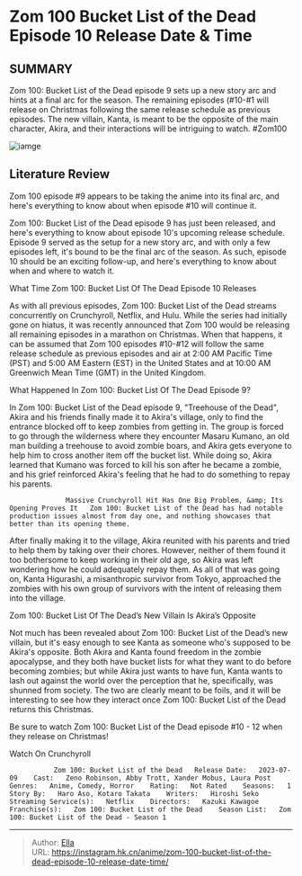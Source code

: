 # Zom 100 Bucket List of the Dead Episode 10 Release Date &amp; Time


## SUMMARY 



  Zom 100: Bucket List of the Dead episode 9 sets up a new story arc and hints at a final arc for the season.   The remaining episodes (#10-#1   will release on Christmas following the same release schedule as previous episodes.   The new villain, Kanta, is meant to be the opposite of the main character, Akira, and their interactions will be intriguing to watch. #Zom100  

![iamge](https://static1.srcdn.com/wordpress/wp-content/uploads/2023/09/zom-100-bucket-list-of-the-dead-episode-9-akira-shizuka-kencho-beatrix.jpg)

## Literature Review

Zom 100 episode #9 appears to be taking the anime into its final arc, and here&#39;s everything to know about when episode #10 will continue it.




Zom 100: Bucket List of the Dead episode 9 has just been released, and here&#39;s everything to know about episode 10&#39;s upcoming release schedule. Episode 9 served as the setup for a new story arc, and with only a few episodes left, it&#39;s bound to be the final arc of the season. As such, episode 10 should be an exciting follow-up, and here&#39;s everything to know about when and where to watch it.





 What Time Zom 100: Bucket List Of The Dead Episode 10 Releases 
          

As with all previous episodes, Zom 100: Bucket List of the Dead streams concurrently on Crunchyroll, Netflix, and Hulu. While the series had initially gone on hiatus, it was recently announced that Zom 100 would be releasing all remaining episodes in a marathon on Christmas. When that happens, it can be assumed that Zom 100 episodes #10-#12 will follow the same release schedule as previous episodes and air at 2:00 AM Pacific Time (PST) and 5:00 AM Eastern (EST) in the United States and at 10:00 AM Greenwich Mean Time (GMT) in the United Kingdom.



 What Happened In Zom 100: Bucket List Of The Dead Episode 9? 
          




In Zom 100: Bucket List of the Dead episode 9, &#34;Treehouse of the Dead&#34;, Akira and his friends finally made it to Akira&#39;s village, only to find the entrance blocked off to keep zombies from getting in. The group is forced to go through the wilderness where they encounter Masaru Kumano, an old man building a treehouse to avoid zombie boars, and Akira gets everyone to help him to cross another item off the bucket list. While doing so, Akira learned that Kumano was forced to kill his son after he became a zombie, and his grief reinforced Akira&#39;s feeling that he had to do something to repay his parents.

                  Massive Crunchyroll Hit Has One Big Problem, &amp; Its Opening Proves It   Zom 100: Bucket List of the Dead has had notable production issues almost from day one, and nothing showcases that better than its opening theme.   

After finally making it to the village, Akira reunited with his parents and tried to help them by taking over their chores. However, neither of them found it too bothersome to keep working in their old age, so Akira was left wondering how he could adequately repay them. As all of that was going on, Kanta Higurashi, a misanthropic survivor from Tokyo, approached the zombies with his own group of survivors with the intent of releasing them into the village.






 Zom 100: Bucket List Of The Dead’s New Villain Is Akira’s Opposite 
          

Not much has been revealed about Zom 100: Bucket List of the Dead’s new villain, but it&#39;s easy enough to see Kanta as someone who&#39;s supposed to be Akira&#39;s opposite. Both Akira and Kanta found freedom in the zombie apocalypse, and they both have bucket lists for what they want to do before becoming zombies; but while Akira just wants to have fun, Kanta wants to lash out against the world over the perception that he, specifically, was shunned from society. The two are clearly meant to be foils, and it will be interesting to see how they interact once Zom 100: Bucket List of the Dead returns this Christmas.

Be sure to watch Zom 100: Bucket List of the Dead episode #10 - 12 when they release on Christmas!

Watch On Crunchyroll

               Zom 100: Bucket List of the Dead   Release Date:   2023-07-09    Cast:   Zeno Robinson, Abby Trott, Xander Mobus, Laura Post    Genres:   Anime, Comedy, Horror    Rating:   Not Rated    Seasons:   1    Story By:   Haro Aso, Kotaro Takata    Writers:   Hiroshi Seko    Streaming Service(s):   Netflix    Directors:   Kazuki Kawagoe    Franchise(s):   Zom 100: Bucket List of the Dead    Season List:   Zom 100: Bucket List of the Dead - Season 1      

---

> Author: [Ella](https://instagram.hk.cn/)  
> URL: https://instagram.hk.cn/anime/zom-100-bucket-list-of-the-dead-episode-10-release-date-time/  

